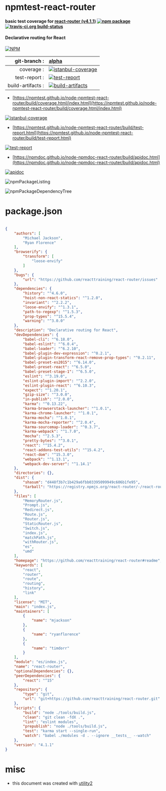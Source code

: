 # npmtest-react-router

#### basic test coverage for  [react-router (v4.1.1)](https://github.com/reacttraining/react-router#readme)  [![npm package](https://img.shields.io/npm/v/npmtest-react-router.svg?style=flat-square)](https://www.npmjs.org/package/npmtest-react-router) [![travis-ci.org build-status](https://api.travis-ci.org/npmtest/node-npmtest-react-router.svg)](https://travis-ci.org/npmtest/node-npmtest-react-router)

#### Declarative routing for React

[![NPM](https://nodei.co/npm/react-router.png?downloads=true&downloadRank=true&stars=true)](https://www.npmjs.com/package/react-router)

| git-branch : | [alpha](https://github.com/npmtest/node-npmtest-react-router/tree/alpha)|
|--:|:--|
| coverage : | [![istanbul-coverage](https://npmtest.github.io/node-npmtest-react-router/build/coverage.badge.svg)](https://npmtest.github.io/node-npmtest-react-router/build/coverage.html/index.html)|
| test-report : | [![test-report](https://npmtest.github.io/node-npmtest-react-router/build/test-report.badge.svg)](https://npmtest.github.io/node-npmtest-react-router/build/test-report.html)|
| build-artifacts : | [![build-artifacts](https://npmtest.github.io/node-npmtest-react-router/glyphicons_144_folder_open.png)](https://github.com/npmtest/node-npmtest-react-router/tree/gh-pages/build)|

- [https://npmtest.github.io/node-npmtest-react-router/build/coverage.html/index.html](https://npmtest.github.io/node-npmtest-react-router/build/coverage.html/index.html)

[![istanbul-coverage](https://npmtest.github.io/node-npmtest-react-router/build/screenCapture.buildCi.browser.%252Ftmp%252Fbuild%252Fcoverage.lib.html.png)](https://npmtest.github.io/node-npmtest-react-router/build/coverage.html/index.html)

- [https://npmtest.github.io/node-npmtest-react-router/build/test-report.html](https://npmtest.github.io/node-npmtest-react-router/build/test-report.html)

[![test-report](https://npmtest.github.io/node-npmtest-react-router/build/screenCapture.buildCi.browser.%252Ftmp%252Fbuild%252Ftest-report.html.png)](https://npmtest.github.io/node-npmtest-react-router/build/test-report.html)

- [https://npmdoc.github.io/node-npmdoc-react-router/build/apidoc.html](https://npmdoc.github.io/node-npmdoc-react-router/build/apidoc.html)

[![apidoc](https://npmdoc.github.io/node-npmdoc-react-router/build/screenCapture.buildCi.browser.%252Ftmp%252Fbuild%252Fapidoc.html.png)](https://npmdoc.github.io/node-npmdoc-react-router/build/apidoc.html)

![npmPackageListing](https://npmtest.github.io/node-npmtest-react-router/build/screenCapture.npmPackageListing.svg)

![npmPackageDependencyTree](https://npmtest.github.io/node-npmtest-react-router/build/screenCapture.npmPackageDependencyTree.svg)



# package.json

```json

{
    "authors": [
        "Michael Jackson",
        "Ryan Florence"
    ],
    "browserify": {
        "transform": [
            "loose-envify"
        ]
    },
    "bugs": {
        "url": "https://github.com/reacttraining/react-router/issues"
    },
    "dependencies": {
        "history": "^4.6.0",
        "hoist-non-react-statics": "^1.2.0",
        "invariant": "^2.2.2",
        "loose-envify": "^1.3.1",
        "path-to-regexp": "^1.5.3",
        "prop-types": "^15.5.4",
        "warning": "^3.0.0"
    },
    "description": "Declarative routing for React",
    "devDependencies": {
        "babel-cli": "^6.18.0",
        "babel-eslint": "^6.0.4",
        "babel-loader": "^6.2.10",
        "babel-plugin-dev-expression": "^0.2.1",
        "babel-plugin-transform-react-remove-prop-types": "^0.2.11",
        "babel-preset-es2015": "^6.14.0",
        "babel-preset-react": "^6.5.0",
        "babel-preset-stage-1": "^6.5.0",
        "eslint": "^3.19.0",
        "eslint-plugin-import": "^2.2.0",
        "eslint-plugin-react": "^6.10.3",
        "expect": "^1.20.1",
        "gzip-size": "^3.0.0",
        "in-publish": "^2.0.0",
        "karma": "^0.13.22",
        "karma-browserstack-launcher": "^1.0.1",
        "karma-chrome-launcher": "^1.0.1",
        "karma-mocha": "^1.0.1",
        "karma-mocha-reporter": "^2.0.4",
        "karma-sourcemap-loader": "^0.3.7",
        "karma-webpack": "^1.7.0",
        "mocha": "^2.5.3",
        "pretty-bytes": "^3.0.1",
        "react": "^15.4.2",
        "react-addons-test-utils": "^15.4.2",
        "react-dom": "^15.3.0",
        "webpack": "^1.13.1",
        "webpack-dev-server": "^1.14.1"
    },
    "directories": {},
    "dist": {
        "shasum": "d448f3b7c1b429a6fbb03395099949c606b1fe95",
        "tarball": "https://registry.npmjs.org/react-router/-/react-router-4.1.1.tgz"
    },
    "files": [
        "MemoryRouter.js",
        "Prompt.js",
        "Redirect.js",
        "Route.js",
        "Router.js",
        "StaticRouter.js",
        "Switch.js",
        "index.js",
        "matchPath.js",
        "withRouter.js",
        "es",
        "umd"
    ],
    "homepage": "https://github.com/reacttraining/react-router#readme",
    "keywords": [
        "react",
        "router",
        "route",
        "routing",
        "history",
        "link"
    ],
    "license": "MIT",
    "main": "index.js",
    "maintainers": [
        {
            "name": "mjackson"
        },
        {
            "name": "ryanflorence"
        },
        {
            "name": "timdorr"
        }
    ],
    "module": "es/index.js",
    "name": "react-router",
    "optionalDependencies": {},
    "peerDependencies": {
        "react": "^15"
    },
    "repository": {
        "type": "git",
        "url": "git+https://github.com/reacttraining/react-router.git"
    },
    "scripts": {
        "build": "node ./tools/build.js",
        "clean": "git clean -fdX .",
        "lint": "eslint modules",
        "prepublish": "node ./tools/build.js",
        "test": "karma start --single-run",
        "watch": "babel ./modules -d . --ignore __tests__ --watch"
    },
    "version": "4.1.1"
}
```



# misc
- this document was created with [utility2](https://github.com/kaizhu256/node-utility2)
